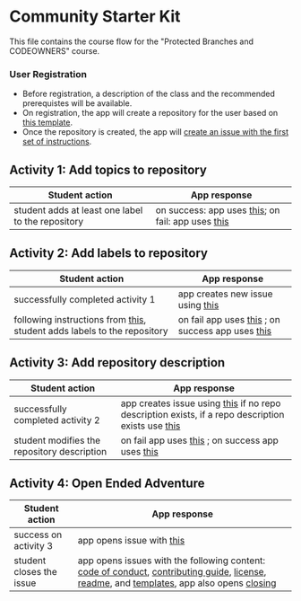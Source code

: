 # Community Starter Kit

This file contains the course flow for the "Protected Branches and CODEOWNERS" course.

### User Registration
- Before registration, a description of the class and the recommended prerequistes will be available.
- On registration, the app will create a repository for the user based on [this template](https://github.com/githubtraining/community-starter-kit).
- Once the repository is created, the app will [create an issue with the first set of instructions](responses/01_add_topics.md).  

## Activity 1: Add topics to repository

| Student action | App response |
| -------------- | ------------ |
| student adds at least one label to the repository | on success: app uses [this](responses/01r_add_topics.md); on fail: app uses [this](responses/01e_add_topics.md) |

## Activity 2: Add labels to repository

| Student action | App response |
| -------------- | ------------ |
| successfully completed activity 1 | app creates new issue using [this](02_targeted_labels.md) |
| following instructions from [this](02_targeted_labels.md), student adds labels to the repository  | on fail app uses [this](responses/02e_targeted_labels.md)  ; on success app uses [this](responses/02e_targeted_labels.md) |

## Activity 3: Add repository description

| Student action | App response |
| -------------- | ------------ |
| successfully completed activity 2 | app creates issue using [this](responses/04_repository_description.md) if no repo description exists, if a repo description exists use [this](responses/08-description-update.md) |
| student modifies the repository description | on fail app uses [this](responses/04e_repository_description.md) ; on success app uses [this](responses/04r_repository_description.md) |

## Activity 4: Open Ended Adventure

| Student action | App response |
| -------------- | ------------ |
| success on activity 3 | app opens issue with [this](responses/05_other_repository_files.md)  |
| student closes the issue | app opens issues with the following content: [code of conduct](responses/08-collabs-code-new.md), [contributing guide](responses/08-collabs-contributing-new.md), [license](responses/08-license-new.md), [readme](responses/08-collabs-readme-new.md), and [templates](responses/08-collabs-templates-new.md), app also opens [closing](responses/09_advertising_your_repo.md) |
